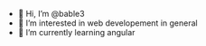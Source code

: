 - 👋 Hi, I’m @bable3
- 👀 I’m interested in web developement in general
- 🌱 I’m currently learning angular

<!---
bable3/bable3 is a ✨ special ✨ repository because its `README.md` (this file) appears on your GitHub profile.
You can click the Preview link to take a look at your changes.
--->
